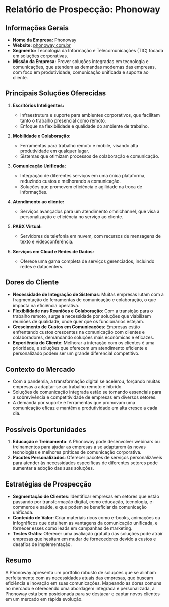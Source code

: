# Relatório de Prospecção: Phonoway

## Informações Gerais
- **Nome da Empresa:** Phonoway
- **Website:** [phonoway.com.br](https://phonoway.com.br)
- **Segmento:** Tecnologia da Informação e Telecomunicações (TIC) focada em soluções corporativas.
- **Missão da Empresa:** Prover soluções integradas em tecnologia e comunicações, que atendem as demandas modernas das empresas, com foco em produtividade, comunicação unificada e suporte ao cliente.

## Principais Soluções Oferecidas
1. **Escritórios Inteligentes:**
   - Infraestrutura e suporte para ambientes corporativos, que facilitam tanto o trabalho presencial como remoto.
   - Enfoque na flexibilidade e qualidade do ambiente de trabalho.

2. **Mobilidade e Colaboração:**
   - Ferramentas para trabalho remoto e mobile, visando alta produtividade em qualquer lugar.
   - Sistemas que otimizam processos de colaboração e comunicação.

3. **Comunicação Unificada:**
   - Integração de diferentes serviços em uma única plataforma, reduzindo custos e melhorando a comunicação.
   - Soluções que promovem eficiência e agilidade na troca de informações.

4. **Atendimento ao cliente:**
   - Serviços avançados para um atendimento omnichannel, que visa a personalização e eficiência no serviço ao cliente.

5. **PABX Virtual:**
   - Servidores de telefonia em nuvem, com recursos de mensagens de texto e videoconferência. 

6. **Serviços em Cloud e Redes de Dados:**
   - Oferece uma gama completa de serviços gerenciados, incluindo redes e datacenters.

## Dores do Cliente
- **Necessidade de Integração de Sistemas**: Muitas empresas lutam com a fragmentação de ferramentas de comunicação e colaboração, o que impacta na eficiência operativa.
- **Flexibilidade nas Reuniões e Colaboração**: Com a transição para o trabalho remoto, surge a necessidade por soluções que viabilizem reuniões de qualidade, onde quer que os funcionários estejam.
- **Crescimento de Custos em Comunicações**: Empresas estão enfrentando custos crescentes na comunicação com clientes e colaboradores, demandando soluções mais econômicas e eficazes.
- **Experiência do Cliente**: Melhorar a interação com os clientes é uma prioridade, e soluções que oferecem um atendimento eficiente e personalizado podem ser um grande diferencial competitivo.

## Contexto do Mercado
- Com a pandemia, a transformação digital se acelerou, forçando muitas empresas a adaptar-se ao trabalho remoto e híbrido.
- Soluções de comunicação integrada estão se tornando essenciais para a sobrevivência e competitividade de empresas em diversos setores.
- A demanda por suporte e ferramentas que promovam uma comunicação eficaz e mantêm a produtividade em alta cresce a cada dia.

## Possíveis Oportunidades
1. **Educação e Treinamento**: A Phonoway pode desenvolver webinars ou treinamentos para ajudar as empresas a se adaptarem às novas tecnologias e melhores práticas de comunicação corporativa.
2. **Pacotes Personalizados**: Oferecer pacotes de serviços personalizáveis para atender às necessidades específicas de diferentes setores pode aumentar a adoção das suas soluções.

## Estratégias de Prospecção
- **Segmentação de Clientes**: Identificar empresas em setores que estão passando por transformação digital, como educação, tecnologia, e-commerce e saúde, e que podem se beneficiar da comunicação unificada.
- **Conteúdo de Valor**: Criar materiais ricos como e-books, animações ou infográficos que detalhem as vantagens da comunicação unificada, e fornecer esses como leads em campanhas de marketing.
- **Testes Grátis**: Oferecer uma avaliação gratuita das soluções pode atrair empresas que hesitam em mudar de fornecedores devido a custos e desafios de implementação.

## Resumo
A Phonoway apresenta um portfólio robusto de soluções que se alinham perfeitamente com as necessidades atuais das empresas, que buscam eficiência e inovação em suas comunicações. Mapeando as dores comuns no mercado e oferecendo uma abordagem integrada e personalizada, a Phonoway está bem posicionada para se destacar e captar novos clientes em um mercado em rápida evolução.
